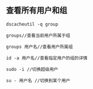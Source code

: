 ## 查看所有用户和组
```shell
dscacheutil -q group

groups//查看当前用户所属于组

groups 用户名//查看用户所属组

id -a 用户名//查看指定用户的组的详情

sudo -i //切换超级用户

su - 用户名 //切换到某个用户
```

